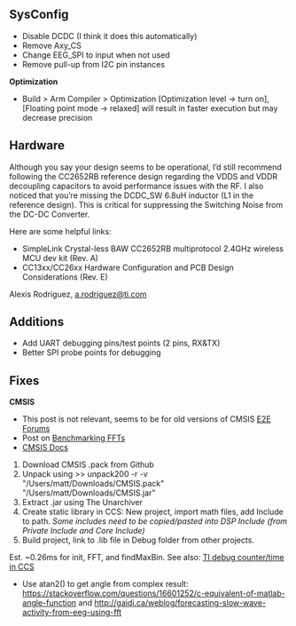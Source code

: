 SysConfig
-
* Disable DCDC (I think it does this automatically)
* Remove Axy_CS
* Change EEG_SPI to input when not used
* Remove pull-up from I2C pin instances

__Optimization__
* Build > Arm Compiler > Optimization [Optimization level -> turn on], [Floating point mode -> relaxed] will result in faster execution but may decrease precision

Hardware
-
Although you say your design seems to be operational, I’d still recommend following the CC2652RB reference design regarding the VDDS and VDDR decoupling capacitors to avoid performance issues with the RF. I also noticed that you’re missing the DCDC_SW 6.8uH inductor (L1 in the reference design). This is critical for suppressing the Switching Noise from the DC-DC Converter.

Here are some helpful links:

* SimpleLink Crystal-less BAW CC2652RB multiprotocol 2.4GHz wireless MCU dev kit (Rev. A) 
* CC13xx/CC26xx Hardware Configuration and PCB Design Considerations (Rev. E)

Alexis Rodriguez, a.rodriguez@ti.com

Additions
-
* Add UART debugging pins/test points (2 pins, RX&TX)
* Better SPI probe points for debugging

Fixes
-
__CMSIS__

* This post is not relevant, seems to be for old versions of CMSIS [E2E Forums](https://e2e.ti.com/support/microcontrollers/other/f/908/t/640978?CCS-Issues-Setting-Up-CMSIS-DSP-in-CCS#pi320995=2)
* Post on [Benchmarking FFTs](http://openaudio.blogspot.com/2016/09/benchmarking-fft-speed.html)
* [CMSIS Docs](https://docs.silabs.com/cmsis/latest/dsp/group-RealFFT#ga180d8b764d59cbb85d37a2d5f7cd9799)

1. Download CMSIS .pack from Github
2. Unpack using >> unpack200 -r -v "/Users/matt/Downloads/CMSIS.pack" "/Users/matt/Downloads/CMSIS.jar"
3. Extract .jar using The Unarchiver
4. Create static library in CCS: New project, import math files, add Include to path. *Some includes need to be copied/pasted into DSP Include (from Private Include and Core Include)*
5. Build project, link to .lib file in Debug folder from other projects.

Est. ~0.26ms for init, FFT, and findMaxBin. See also: [TI debug counter/time in CCS](http://downloads.ti.com/ccs/esd/training/workshop/ccsv7/cc13x0/site/#counter)
* Use atan2() to get angle from complex result: https://stackoverflow.com/questions/16601252/c-equivalent-of-matlab-angle-function and http://gaidi.ca/weblog/forecasting-slow-wave-activity-from-eeg-using-fft